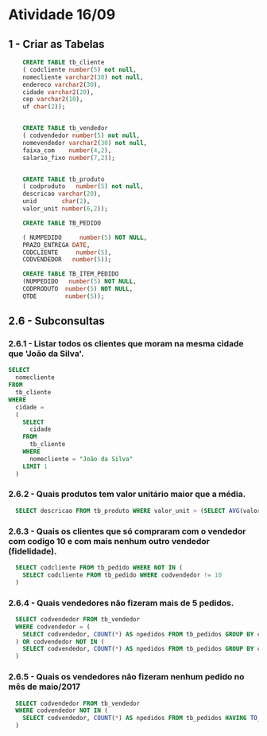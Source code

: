 # Atividade 16/09


## 1 - Criar as Tabelas
```SQL
    CREATE TABLE tb_cliente
    ( codcliente number(5) not null,
    nomecliente varchar2(30) not null,
    endereco varchar2(30),
    cidade varchar2(20),
    cep varchar2(10),
    uf char(2));


    CREATE TABLE tb_vendedor
    ( codvendedor number(5) not null,
    nomevendedor varchar2(30) not null,
    faixa_com    number(4,2),
    salario_fixo number(7,2));


    CREATE TABLE tb_produto
    ( codproduto   number(5) not null,
    descricao varchar(20),
    unid       char(2),
    valor_unit number(6,2));

    CREATE TABLE TB_PEDIDO

    ( NUMPEDIDO     number(5) NOT NULL,
    PRAZO_ENTREGA DATE,
    CODCLIENTE     number(5),
    CODVENDEDOR   number(5));

    CREATE TABLE TB_ITEM_PEDIDO
    (NUMPEDIDO   number(5) NOT NULL,
    CODPRODUTO  number(5) NOT NULL,
    QTDE        number(5));
 ```

## 2.6 - Subconsultas
### 2.6.1 - Listar todos os clientes que moram na mesma cidade que 'João da Silva'.
```SQL
SELECT
  nomecliente 
FROM
  tb_cliente
WHERE 
  cidade = 
  (
    SELECT 
      cidade
    FROM
      tb_cliente
    WHERE 
      nomecliente = "João da Silva" 
    LIMIT 1
  )

```

### 2.6.2 -	Quais produtos tem valor unitário maior que a média.
```SQL
  SELECT descricao FROM tb_produto WHERE valor_unit > (SELECT AVG(valor_unit) AS media_valor FROM tb_produto)
```

### 2.6.3 -	Quais os clientes que só compraram com o vendedor com codigo 10 e com mais nenhum outro vendedor (fidelidade).
```SQL
  SELECT codcliente FROM tb_pedido WHERE NOT IN (
    SELECT codcliente FROM tb_pedido WHERE codvendedor != 10
  )
```

### 2.6.4 -	Quais vendedores não fizeram mais de 5 pedidos.
```SQL
  SELECT codvendedor FROM tb_vendedor 
  WHERE codvendedor = (
    SELECT codvendedor, COUNT(*) AS npedidos FROM tb_pedidos GROUP BY codvendedor 
  ) OR codvendedor NOT IN (
    SELECT codvendedor, COUNT(*) AS npedidos FROM tb_pedidos GROUP BY codvendedor 
  )
```

### 2.6.5 -	Quais os vendedores não fizeram nenhum pedido no mês de maio/2017
```SQL
  SELECT codvendedor FROM tb_vendedor 
  WHERE codvendedor NOT IN (
    SELECT codvendedor, COUNT(*) AS npedidos FROM tb_pedidos HAVING TO_DATE(PRAZO_ENTREGA,'MON/YYYY') = TO_DATE('MAR/2017','MON/YYYY'); GROUP BY codvendedor 
  )
```


